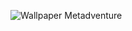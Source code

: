 ![Wallpaper Metadventure](https://user-images.githubusercontent.com/1681508/161867390-4bd2cd71-a8f2-4ed0-af1f-65f677f15d23.jpg)
